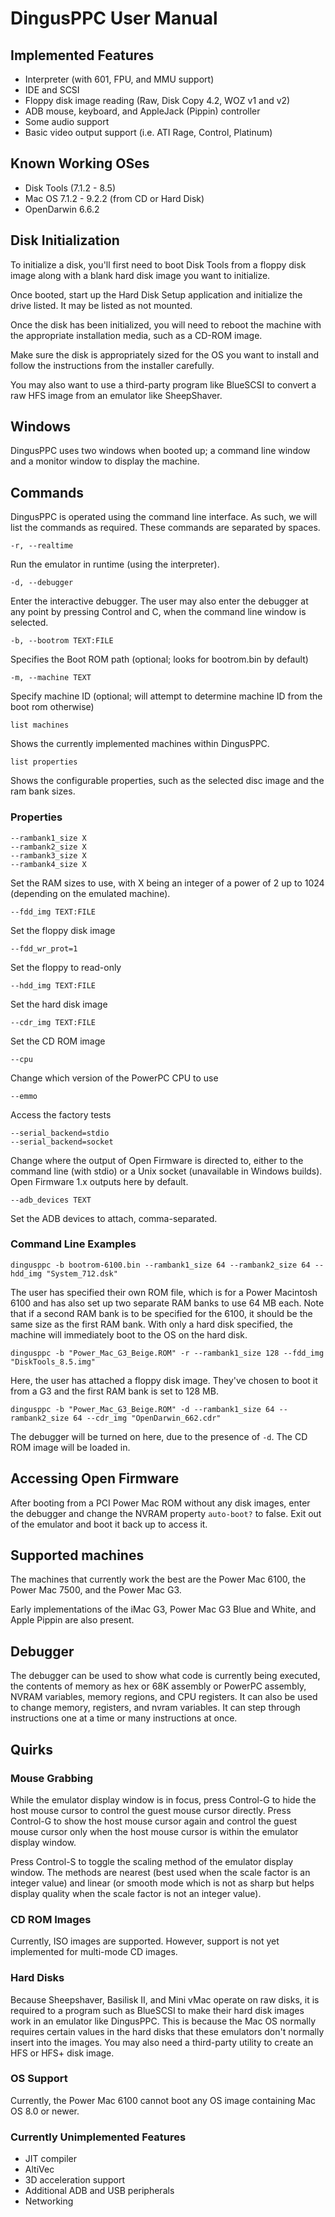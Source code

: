 # DingusPPC User Manual

## Implemented Features

* Interpreter (with 601, FPU, and MMU support)
* IDE and SCSI
* Floppy disk image reading (Raw, Disk Copy 4.2, WOZ v1 and v2)
* ADB mouse, keyboard, and AppleJack (Pippin) controller
* Some audio support
* Basic video output support (i.e. ATI Rage, Control, Platinum)

## Known Working OSes

* Disk Tools (7.1.2 - 8.5)
* Mac OS 7.1.2 - 9.2.2 (from CD or Hard Disk)
* OpenDarwin 6.6.2

## Disk Initialization

To initialize a disk, you'll first need to boot Disk Tools from a floppy disk image along with a blank hard disk image you want to initialize.

Once booted, start up the Hard Disk Setup application and initialize the drive listed. It may be listed as not mounted.

Once the disk has been initialized, you will need to reboot the machine with the appropriate installation media, such as a CD-ROM image.

Make sure the disk is appropriately sized for the OS you want to install and follow the instructions from the installer carefully.

You may also want to use a third-party program like BlueSCSI to convert a raw HFS image from an emulator like SheepShaver.

## Windows

DingusPPC uses two windows when booted up; a command line window and a monitor window to display the machine.

## Commands

DingusPPC is operated using the command line interface. As such, we will list the commands as required. These commands are separated by spaces.

```
-r, --realtime
```

Run the emulator in runtime (using the interpreter).

```
-d, --debugger
```

Enter the interactive debugger. The user may also enter the debugger at any point by pressing Control and C, when the command line window is selected.

```
-b, --bootrom TEXT:FILE
```

Specifies the Boot ROM path (optional; looks for bootrom.bin by default)

```
-m, --machine TEXT
```

Specify machine ID (optional; will attempt to determine machine ID from the boot rom otherwise)

```
list machines
```

Shows the currently implemented machines within DingusPPC.

```
list properties
```

Shows the configurable properties, such as the selected disc image and the ram bank sizes.

### Properties

```
--rambank1_size X
--rambank2_size X
--rambank3_size X
--rambank4_size X
```

Set the RAM sizes to use, with X being an integer of a power of 2 up to 1024 (depending on the emulated machine).

```
--fdd_img TEXT:FILE
```

Set the floppy disk image

```
--fdd_wr_prot=1
```

Set the floppy to read-only

```
--hdd_img TEXT:FILE
```

Set the hard disk image

```
--cdr_img TEXT:FILE
```

Set the CD ROM image

```
--cpu
```

Change which version of the PowerPC CPU to use

```
--emmo
```

Access the factory tests

```
--serial_backend=stdio
--serial_backend=socket
```

Change where the output of Open Firmware is directed to, either to the command line (with stdio) or a Unix socket (unavailable in Windows builds). Open Firmware 1.x outputs here by default.

```
--adb_devices TEXT
```

Set the ADB devices to attach, comma-separated.

### Command Line Examples

```
dingusppc -b bootrom-6100.bin --rambank1_size 64 --rambank2_size 64 --hdd_img "System_712.dsk"
```

The user has specified their own ROM file, which is for a Power Macintosh 6100 and has also set up two separate RAM banks to use 64 MB each. Note that if a second RAM bank is to be specified for the 6100, it should be the same size as the first RAM bank. With only a hard disk specified, the machine will immediately boot to the OS on the hard disk.

```
dingusppc -b "Power_Mac_G3_Beige.ROM" -r --rambank1_size 128 --fdd_img "DiskTools_8.5.img"
```

Here, the user has attached a floppy disk image. They've chosen to boot it from a G3 and the first RAM bank is set to 128 MB.

```
dingusppc -b "Power_Mac_G3_Beige.ROM" -d --rambank1_size 64 --rambank2_size 64 --cdr_img "OpenDarwin_662.cdr"
```

The debugger will be turned on here, due to the presence of `-d`. The CD ROM image will be loaded in.

## Accessing Open Firmware

After booting from a PCI Power Mac ROM without any disk images, enter the debugger and change the NVRAM property `auto-boot?` to false. Exit out of the emulator and boot it back up to access it.

## Supported machines

The machines that currently work the best are the Power Mac 6100, the Power Mac 7500, and the Power Mac G3.

Early implementations of the iMac G3, Power Mac G3 Blue and White, and Apple Pippin are also present.

## Debugger

The debugger can be used to show what code is currently being executed, the contents of memory as hex or 68K assembly or PowerPC assembly, NVRAM variables, memory regions, and CPU registers. It can also be used to change memory, registers, and nvram variables. It can step through instructions one at a time or many instructions at once.

## Quirks
### Mouse Grabbing

While the emulator display window is in focus, press Control-G to hide the host mouse cursor to control the guest mouse cursor directly. Press Control-G to show the host mouse cursor again and control the guest mouse cursor only when the host mouse cursor is within the emulator display window.

Press Control-S to toggle the scaling method of the emulator display window. The methods are nearest (best used when the scale factor is an integer value) and linear (or smooth mode which is not as sharp but helps display quality when the scale factor is not an integer value).

### CD ROM Images

Currently, ISO images are supported. However, support is not yet implemented for multi-mode CD images.

### Hard Disks

Because Sheepshaver, Basilisk II, and Mini vMac operate on raw disks, it is required to a program such as BlueSCSI to make their hard disk images work in an emulator like DingusPPC. This is because the Mac OS normally requires certain values in the hard disks that these emulators don't normally insert into the images. You may also need a third-party utility to create an HFS or HFS+ disk image.

### OS Support

Currently, the Power Mac 6100 cannot boot any OS image containing Mac OS 8.0 or newer.

### Currently Unimplemented Features

* JIT compiler
* AltiVec
* 3D acceleration support
* Additional ADB and USB peripherals
* Networking
